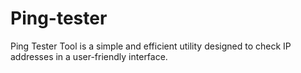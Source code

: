 # Ping-tester
Ping Tester Tool is a simple and efficient utility designed to check IP addresses in a user-friendly interface.
